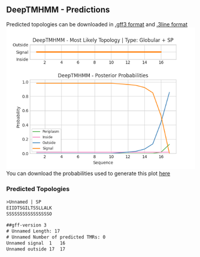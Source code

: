 ## DeepTMHMM - Predictions
Predicted topologies can be downloaded in [.gff3 format](TMRs.gff3) and [.3line format](predicted_topologies.3line)
![picture](plot.png)
You can download the probabilities used to generate this plot [here](Unnamed_probs.csv)
### Predicted Topologies
```
>Unnamed | SP
EIIDTSGILTSSLLALK
SSSSSSSSSSSSSSSSO

```


```
##gff-version 3
# Unnamed Length: 17
# Unnamed Number of predicted TMRs: 0
Unnamed	signal	1	16				
Unnamed	outside	17	17				

```
